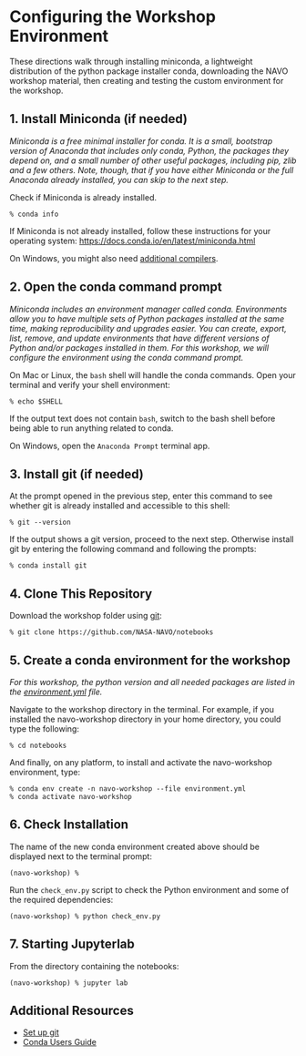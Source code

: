 # Configuring the Workshop Environment
These directions walk through installing miniconda, a lightweight distribution of the python package installer conda, downloading the NAVO workshop material, then creating and testing the custom environment for the  workshop. 

## 1. Install Miniconda (if needed)

*Miniconda is a free minimal installer for conda. It is a small, bootstrap
version of Anaconda that includes only conda, Python, the packages they depend
on, and a small number of other useful packages, including pip, zlib and a few
others. Note, though, that if you have either Miniconda or the full Anaconda
already installed, you can skip to the next step.*

Check if Miniconda is already installed.

    % conda info

If Miniconda is not already installed, follow these instructions for your
operating system: https://docs.conda.io/en/latest/miniconda.html

On Windows, you might also need
[additional compilers](https://github.com/conda/conda-build/wiki/Windows-Compilers).

## 2. Open the conda command prompt

*Miniconda includes an environment manager called conda. Environments
allow you to have multiple sets of Python packages installed at the same
time, making reproducibility and upgrades easier. You can create,
export, list, remove, and update environments that have different versions of
Python and/or packages installed in them. For this workshop, we will configure the environment using the conda command prompt.*

On Mac or Linux, the `bash` shell will handle the conda commands.  Open your terminal and verify your shell environment:

    % echo $SHELL

If the output text does not contain `bash`, switch to the bash shell before
being able to run anything related to conda.

On Windows, open the `Anaconda Prompt` terminal app.

## 3. Install git (if needed)

At the prompt opened in the previous step, enter this command to see whether git is already installed and accessible to this shell:

    % git --version

If the output shows a git version, proceed to the next step.  Otherwise install git by entering the following command and following the prompts:

    % conda install git

## 4. Clone This Repository

Download the workshop folder using
[git](https://help.github.com/articles/set-up-git/):

    % git clone https://github.com/NASA-NAVO/notebooks

## 5. Create a conda environment for the workshop

*For this workshop, the python version and all needed packages are listed in the
[environment.yml](https://github.com/NASA-NAVO/notebooks/blob/master/environment.yml) file.*

Navigate to the workshop directory in the terminal. For example, if you installed
the navo-workshop directory in your home directory, you could type the
following:

    % cd notebooks

And finally, on any platform, to install and activate the navo-workshop
environment, type:

    % conda env create -n navo-workshop --file environment.yml
    % conda activate navo-workshop

## 6. Check Installation

The name of the new conda environment created above should be displayed next
to the terminal prompt:

    (navo-workshop) %

Run the `check_env.py` script to check the Python environment and some of the
required dependencies:

    (navo-workshop) % python check_env.py

## 7. Starting Jupyterlab
From the directory containing the notebooks:

    (navo-workshop) % jupyter lab

## Additional Resources

- [Set up git](https://help.github.com/articles/set-up-git/)
- [Conda Users Guide](https://docs.conda.io/projects/conda/en/latest/user-guide/)
